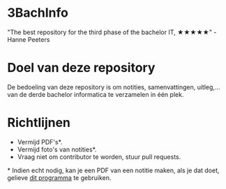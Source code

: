 # 3BachInfo
"The best repository for the third phase of the bachelor IT, ★★★★★" -Hanne Peeters

# Doel van deze repository
De bedoeling van deze repository is om notities, samenvattingen, uitleg,... van de derde bachelor informatica te verzamelen in één plek. 

# Richtlijnen
* Vermijd PDF's*.
* Vermijd foto's van notities*.
* Vraag niet om contributor te worden, stuur pull requests.

\* Indien echt nodig, kan je een PDF van een notitie maken, als je dat doet, gelieve [dit programma](https://mzucker.github.io/2016/09/20/noteshrink.html) te gebruiken.
